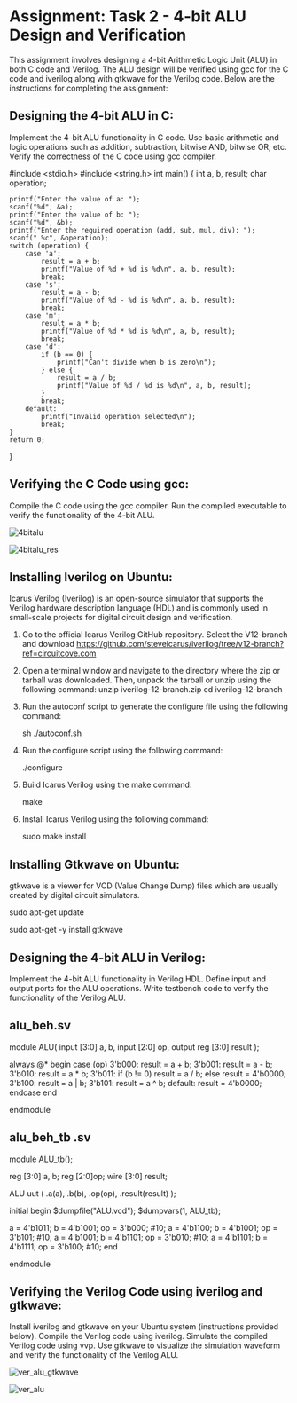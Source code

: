 # Assignment: Task 2 - 4-bit ALU Design and Verification
This assignment involves designing a 4-bit Arithmetic Logic Unit (ALU) in both C code and Verilog. The ALU design will be verified using gcc for the C code and iverilog along with gtkwave for the Verilog code. Below are the instructions for completing the assignment:

## Designing the 4-bit ALU in C:

Implement the 4-bit ALU functionality in C code.
Use basic arithmetic and logic operations such as addition, subtraction, bitwise AND, bitwise OR, etc.
Verify the correctness of the C code using gcc compiler.

#include <stdio.h>
#include <string.h>
int main() {
    int a, b, result;
    char operation;

    printf("Enter the value of a: ");
    scanf("%d", &a);
    printf("Enter the value of b: ");
    scanf("%d", &b);
    printf("Enter the required operation (add, sub, mul, div): ");
    scanf(" %c", &operation);
    switch (operation) {
        case 'a':
            result = a + b;
            printf("Value of %d + %d is %d\n", a, b, result);
            break;
        case 's':
            result = a - b;
            printf("Value of %d - %d is %d\n", a, b, result);
            break;
        case 'm':
            result = a * b;
            printf("Value of %d * %d is %d\n", a, b, result);
            break;
        case 'd':
            if (b == 0) {
                printf("Can't divide when b is zero\n");
            } else {
                result = a / b;
                printf("Value of %d / %d is %d\n", a, b, result);
            }
            break;
        default:
            printf("Invalid operation selected\n");
            break;
    }
    return 0;
}  


## Verifying the C Code using gcc:

Compile the C code using the gcc compiler.
Run the compiled executable to verify the functionality of the 4-bit ALU.

![4bitalu](https://github.com/LRAJA33/RISCV-HDP/assets/105126037/62ed60fc-e236-427f-b556-8fb70b2798db)

![4bitalu_res](https://github.com/LRAJA33/RISCV-HDP/assets/105126037/e96b8a7f-f305-4c07-9306-ab2b25ffdc38)


## Installing Iverilog on Ubuntu:

Icarus Verilog (Iverilog) is an open-source simulator that supports the Verilog hardware description language (HDL) and is commonly used in small-scale projects for digital circuit design and verification.

1. Go to the official Icarus Verilog GitHub repository. Select the V12-branch and download
    https://github.com/steveicarus/iverilog/tree/v12-branch?ref=circuitcove.com
2. Open a terminal window and navigate to the directory where the zip or tarball was downloaded. Then, unpack the tarball or unzip using the following command:
     unzip iverilog-12-branch.zip
     cd iverilog-12-branch
4. Run the autoconf script to generate the configure file using the following command:
   
     sh ./autoconf.sh

6. Run the configure script using the following command:
   
     ./configure

8. Build Icarus Verilog using the make command:
   
      make
   
10. Install Icarus Verilog using the following command:
    
      sudo make install 

## Installing Gtkwave on Ubuntu:

gtkwave is a viewer for VCD (Value Change Dump) files which are usually created by digital circuit simulators. 

  sudo apt-get update

  sudo apt-get -y install gtkwave

## Designing the 4-bit ALU in Verilog:

Implement the 4-bit ALU functionality in Verilog HDL.
Define input and output ports for the ALU operations.
Write testbench code to verify the functionality of the Verilog ALU.

## alu_beh.sv

module ALU(
    input [3:0] a, b,
    input [2:0] op,
    output reg [3:0] result
);

always @* begin
    case (op)
        3'b000: result = a + b;
        3'b001: result = a - b;
        3'b010: result = a * b;
        3'b011: if (b != 0) result = a / b;
                else result = 4'b0000;
        3'b100: result = a | b;
        3'b101: result = a ^ b;
        default: result = 4'b0000;
    endcase
end

endmodule

## alu_beh_tb .sv

module ALU_tb();

reg [3:0] a, b;
reg [2:0]op;
wire [3:0] result; 

ALU uut (
.a(a),
.b(b),
.op(op),
.result(result)
);

initial begin
  $dumpfile("ALU.vcd");
  $dumpvars(1, ALU_tb);

a = 4'b1011; b = 4'b1001; op = 3'b000; #10;
a = 4'b1100; b = 4'b1001; op = 3'b101; #10;
a = 4'b1001; b = 4'b1101; op = 3'b010; #10;
a = 4'b1101; b = 4'b1111; op = 3'b100; #10;
end

endmodule

## Verifying the Verilog Code using iverilog and gtkwave:

Install iverilog and gtkwave on your Ubuntu system (instructions provided below).
Compile the Verilog code using iverilog.
Simulate the compiled Verilog code using vvp.
Use gtkwave to visualize the simulation waveform and verify the functionality of the Verilog ALU.

![ver_alu_gtkwave](https://github.com/LRAJA33/RISCV-HDP/assets/105126037/b14ec1aa-fadf-4c84-ba3c-d5f83e41858e)

![ver_alu](https://github.com/LRAJA33/RISCV-HDP/assets/105126037/66054a2e-01e1-4cb0-86c8-58f3325fd08f)




